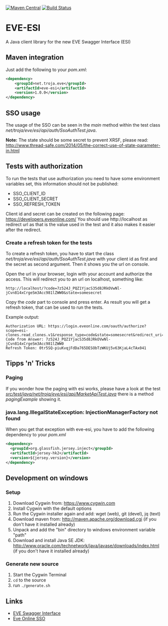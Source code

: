 [![Maven Central](https://img.shields.io/maven-central/v/net.troja.eve/eve-esi.svg?maxAge=2592000)](http://mvnrepository.com/artifact/net.troja.eve/eve-esi)
[![Build Status](http://jenkins.cyno.space/jenkins/job/GitHub%20eve-esi/badge/icon)](http://jenkins.cyno.space/jenkins/job/GitHub%20eve-esi/)

# EVE-ESI
A Java client library for the new EVE Swagger Interface (ESI)

## Maven integration
Just add the following to your *pom.xml*:
```xml
<dependency>
    <groupId>net.troja.eve</groupId>
    <artifactId>eve-esi</artifactId>
    <version>1.0.0</version>
</dependency>
```

## SSO usage
The usage of the SSO can be seen in the *main* method within the test class
*net/troja/eve/esi/api/auth/SsoAuthTest.java*.

**Note:** The state should be some secret to prevent XRSF, please read:
http://www.thread-safe.com/2014/05/the-correct-use-of-state-parameter-in.html

## Tests with authorization
To run the tests that use authorization you need to have some environment variables set,
this information should not be published:
* SSO_CLIENT_ID
* SSO_CLIENT_SECRET
* SSO_REFRESH_TOKEN

Client id and secret can be created on the following page: https://developers.eveonline.com/
You should use http://localhost as redirect url as that is the value used in the test and it also
makes it easier after the redirect.

### Create a refresh token for the tests
To create a refresh token, you have to start the class *net/troja/eve/esi/api/auth/SsoAuthTest.java*
with your client id as first and the secret as second argument. Then it shows you the url on console.

Open the url in your browser, login with your account and authorize the access. This will redirect you
to an url on localhost, something like:
```
http://localhost/?code=7z524J_PQZ1YjacS35d8JRkOVwNl-jCvn814xCrgeSm3Acc981lZWW0&state=somesecret
```

Copy the *code* part to console and press enter. As result you will get a refresh token, that can be
used to run the tests.

Example output:
```shell
Authorization URL: https://login.eveonline.com/oauth/authorize?scope=esi-clones.read_clones.v1&response_type=code&state=somesecret&redirect_uri=http%3A%2F%2Flocalhost&client_id=352ef22ca74e33c78c11779ab3saffe
Code from Answer: 7z524J_PQZ1YjacS35d8JRkOVwNl-jCvn814xCrgeSm3Acc981lZWW0
Refresh Token: 0tr5SQ-piuKvqjFdDa765DESObTzWKUj5v63KjaL4cTAx041
```
## Tipps 'n' Tricks

### Paging
If you wonder how the paging with esi works, please have a look at the test
*[src/test/java/net/troja/eve/esi/api/MarketApiTest.java](https://github.com/burberius/eve-esi/blob/master/src/test/java/net/troja/eve/esi/api/MarketApiTest.java#L49)* there is a method *pagingExample* showing it.

### java.lang.IllegalStateException: InjectionManagerFactory not found
When you get that exception with eve-esi, you have to add the following dependency to your *pom.xml*
```xml
<dependency>
  <groupId>org.glassfish.jersey.inject</groupId>
  <artifactId>jersey-hk2</artifactId>
  <version>${jersey.version}</version>
</dependency>
```

## Development on windows

### Setup
1) Download Cygwin from: https://www.cygwin.com
2) Install Cygwin with the default options
3) Run the Cygwin installer again and add: wget (web), git (devel), jq (text)
4) Download maven from: http://maven.apache.org/download.cgi (if you don't have it installed already)
5) Unpack and add the "bin" directory to windows environment variable "path"
6) Download and install Java SE JDK: http://www.oracle.com/technetwork/java/javase/downloads/index.html (if you don't have it installed already)

### Generate new source
1) Start the Cygwin Terminal
2) ``cd`` to the source
2) run ``./generate.sh``

## Links
* [EVE Swagger Interface](https://esi.tech.ccp.is/latest/)
* [Eve Online SSO](http://eveonline-third-party-documentation.readthedocs.io/en/latest/sso/index.html)
